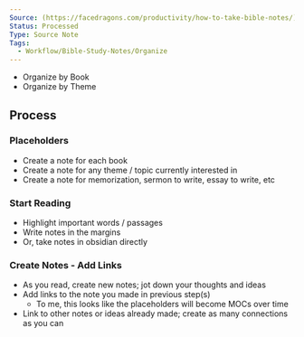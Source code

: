 ```yaml
---
Source: (https://facedragons.com/productivity/how-to-take-bible-notes/)
Status: Processed
Type: Source Note
Tags:
  - Workflow/Bible-Study-Notes/Organize
---
```


- Organize by Book
- Organize by Theme

## Process

### Placeholders

- Create a note for each book
- Create a note for any theme / topic currently interested in
- Create a note for memorization, sermon to write, essay to write, etc

### Start Reading

- Highlight important words / passages
- Write notes in the margins
- Or, take notes in obsidian directly

### Create Notes - Add Links

- As you read, create new notes; jot down your thoughts and ideas
- Add links to the note you made in previous step(s)
	- To me, this looks like the placeholders will become MOCs over time
- Link to other notes or ideas already made; create as many connections as you can